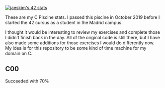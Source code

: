 [![jaeskim's 42 stats](https://badge42.herokuapp.com/api/stats/mzomeno-?darkmode=true&cursus=C%Piscine)](https://github.com/JaeSeoKim/badge42)

These are my C Piscine stats. I passed this piscine in October 2019 before I started the 42 cursus as a student in the Madrid campus.

I thought it would be interesting to review my exercises and complete those I didn't finish back in the day.
All of the original code is still there, but I have also made some additions for those exercises I would do differently now.
My idea is for this repository to be some kind of time machine for my domain on C.

## C00
Succeeded with 70%
